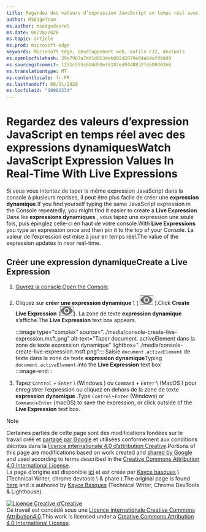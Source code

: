```yaml
---
title: Regardez des valeurs d’expression JavaScript en temps réel avec des expressions dynamiques
author: MSEdgeTeam
ms.author: msedgedevrel
ms.date: 08/28/2020
ms.topic: article
ms.prod: microsoft-edge
keywords: Microsoft Edge, développement web, outils F12, devtools
ms.openlocfilehash: 39a7967a7dd1d0b34eb802d2879e04a64afd0dd0
ms.sourcegitcommit: 1251c555c6b4db8ef8187ed94d8832fdb89d03b8
ms.translationtype: MT
ms.contentlocale: fr-FR
ms.lasthandoff: 08/31/2020
ms.locfileid: "10982234"
---
```

<!-- Copyright Kayce Basques 

   Licensed under the Apache License, Version 2.0 (the "License");
   you may not use this file except in compliance with the License.
   You may obtain a copy of the License at

       https://www.apache.org/licenses/LICENSE-2.0

   Unless required by applicable law or agreed to in writing, software
   distributed under the License is distributed on an "AS IS" BASIS,
   WITHOUT WARRANTIES OR CONDITIONS OF ANY KIND, either express or implied.
   See the License for the specific language governing permissions and
   limitations under the License.  -->





# <span data-ttu-id="de57f-103">Regardez des valeurs d’expression JavaScript en temps réel avec des expressions dynamiques</span><span class="sxs-lookup"><span data-stu-id="de57f-103">Watch JavaScript Expression Values In Real-Time With Live Expressions</span></span>   

  

<span data-ttu-id="de57f-104">Si vous vous intentez de taper la même expression JavaScript dans la console à plusieurs reprises, il peut être plus facile de créer une **expression dynamique**.</span><span class="sxs-lookup"><span data-stu-id="de57f-104">If you find yourself typing the same JavaScript expression in the Console repeatedly, you might find it easier to create a **Live Expression**.</span></span>  <span data-ttu-id="de57f-105">Dans les **expressions dynamiques** , vous tapez une expression une seule fois, puis épinglez celle-ci en haut de votre console.</span><span class="sxs-lookup"><span data-stu-id="de57f-105">With **Live Expressions** you type an expression once and then pin it to the top of your Console.</span></span>  <span data-ttu-id="de57f-106">La valeur de l’expression est mise à jour en temps réel.</span><span class="sxs-lookup"><span data-stu-id="de57f-106">The value of the expression updates in near real-time.</span></span>  

## <span data-ttu-id="de57f-107">Créer une expression dynamique</span><span class="sxs-lookup"><span data-stu-id="de57f-107">Create a Live Expression</span></span>   

1.  <span data-ttu-id="de57f-108">[Ouvrez la console][DevToolsConsoleReferenceOpenConsole].</span><span class="sxs-lookup"><span data-stu-id="de57f-108">[Open the Console][DevToolsConsoleReferenceOpenConsole].</span></span>  
1.  <span data-ttu-id="de57f-109">Cliquez sur **créer une expression dynamique** \ ( ![ créer une expression dynamique ][ImageCreateLiveExpressionIcon] \).</span><span class="sxs-lookup"><span data-stu-id="de57f-109">Click **Create Live Expression** \(![Create Live Expression][ImageCreateLiveExpressionIcon]\).</span></span>  <span data-ttu-id="de57f-110">La zone de texte **expression dynamique** s’affiche.</span><span class="sxs-lookup"><span data-stu-id="de57f-110">The **Live Expression** text box appears.</span></span>  
    
    :::image type="complex" source="../media/console-create-live-expression.msft.png" alt-text="Taper document. activeElement dans la zone de texte expression dynamique" lightbox="../media/console-create-live-expression.msft.png":::
       <span data-ttu-id="de57f-112">Saisie `document.activeElement` de texte dans la zone de texte **expression dynamique**</span><span class="sxs-lookup"><span data-stu-id="de57f-112">Typing `document.activeElement` into the **Live Expression** text box</span></span>  
    :::image-end:::  
    
1.  <span data-ttu-id="de57f-113">Tapez `Control` + `Enter` \ (Windows \) ou `Command` + `Enter` \ (MacOS \) pour enregistrer l’expression ou cliquez en dehors de la zone de texte **expression dynamique** .</span><span class="sxs-lookup"><span data-stu-id="de57f-113">Type `Control`+`Enter` \(Windows\) or `Command`+`Enter` \(macOS\) to save the expression, or click outside of the **Live Expression** text box.</span></span>  

<!--todo: add reference open console (open the console) section when available  -->  

 



<!-- image links -->  

[ImageCreateLiveExpressionIcon]: ../media/create-live-expression-icon.msft.png  

<!-- links -->  

[DevToolsConsoleReferenceOpenConsole]: ./reference.md#open-the-console "Ouvrez la console-référence de la console | Documents Microsoft"  

> [!NOTE]
> <span data-ttu-id="de57f-115">Certaines parties de cette page sont des modifications fondées sur le travail créé et [partagé par Google][GoogleSitePolicies] et utilisées conformément aux conditions décrites dans la [licence internationale 4,0 d’attribution Creative][CCA4IL].</span><span class="sxs-lookup"><span data-stu-id="de57f-115">Portions of this page are modifications based on work created and [shared by Google][GoogleSitePolicies] and used according to terms described in the [Creative Commons Attribution 4.0 International License][CCA4IL].</span></span>  
> <span data-ttu-id="de57f-116">La page d’origine est disponible [ici](https://developers.google.com/web/tools/chrome-devtools/console/live-expressions) et est créée par [Kayce basques][KayceBasques] \ (Technical Writer, chrome devtools \ & phare \).</span><span class="sxs-lookup"><span data-stu-id="de57f-116">The original page is found [here](https://developers.google.com/web/tools/chrome-devtools/console/live-expressions) and is authored by [Kayce Basques][KayceBasques] \(Technical Writer, Chrome DevTools \& Lighthouse\).</span></span>  

[![Licence Creative d’Creative][CCby4Image]][CCA4IL]  
<span data-ttu-id="de57f-118">Ce travail est concédé sous une [Licence internationale Creative Commons Attribution4.0][CCA4IL].</span><span class="sxs-lookup"><span data-stu-id="de57f-118">This work is licensed under a [Creative Commons Attribution 4.0 International License][CCA4IL].</span></span>  

[CCA4IL]: https://creativecommons.org/licenses/by/4.0  
[CCby4Image]: https://i.creativecommons.org/l/by/4.0/88x31.png  
[GoogleSitePolicies]: https://developers.google.com/terms/site-policies  
[KayceBasques]: https://developers.google.com/web/resources/contributors/kaycebasques  
